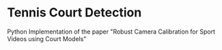 # Tennis Court Detection

Python Implementation of the paper "Robust Camera Calibration for Sport Videos using Court Models"